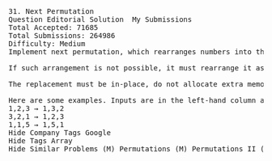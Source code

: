 <pre>
31. Next Permutation  
Question Editorial Solution  My Submissions
Total Accepted: 71685
Total Submissions: 264986
Difficulty: Medium
Implement next permutation, which rearranges numbers into the lexicographically next greater permutation of numbers.

If such arrangement is not possible, it must rearrange it as the lowest possible order (ie, sorted in ascending order).

The replacement must be in-place, do not allocate extra memory.

Here are some examples. Inputs are in the left-hand column and its corresponding outputs are in the right-hand column.
1,2,3 → 1,3,2
3,2,1 → 1,2,3
1,1,5 → 1,5,1
Hide Company Tags Google
Hide Tags Array
Hide Similar Problems (M) Permutations (M) Permutations II (M) Permutation Sequence (M) Palindrome Permutation II

</pre>
